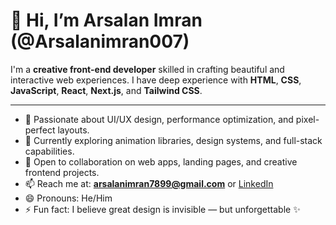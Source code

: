 # 👋 Hi, I’m Arsalan Imran (@Arsalanimran007)

I'm a **creative front-end developer** skilled in crafting beautiful and interactive web experiences. I have deep experience with **HTML**, **CSS**, **JavaScript**, **React**, **Next.js**, and **Tailwind CSS**.

---

- 👀 Passionate about UI/UX design, performance optimization, and pixel-perfect layouts.
- 🌱 Currently exploring animation libraries, design systems, and full-stack capabilities.
- 💞️ Open to collaboration on web apps, landing pages, and creative frontend projects.
- 📫 Reach me at: **arsalanimran7899@gmail.com** or [LinkedIn]([https://linkedin.com/in/arsalanimran](https://www.linkedin.com/in/arsalanit007/))
- 😄 Pronouns: He/Him
- ⚡ Fun fact: I believe great design is invisible — but unforgettable ✨
